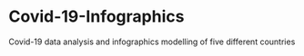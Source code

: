 # Covid-19-Infographics
Covid-19 data analysis and infographics modelling of five different countries 
